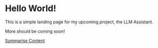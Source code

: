 # Hello World!

This is a simple landing page for my upcoming project, the LLM Assistant.

More should be coming soon!

[Summarise Content](/summarise)